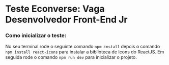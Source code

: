 # Teste Econverse: Vaga Desenvolvedor Front-End Jr

### Como inicializar o teste:

No seu terminal rode o seguinte comando `npm install` depois o comando `npm install react-icons` para instalar a biblioteca de Icons do ReactJS. Em seguida rode o comando `npm run dev`
para inicializar o projeto.
